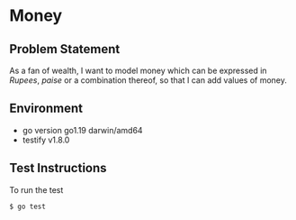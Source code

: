 # Money

## Problem Statement

As a fan of wealth,
I want to model money which can be expressed in *Rupees*, *paise* or a combination thereof, so that I can add values of money.

## Environment

* go version go1.19 darwin/amd64
* testify v1.8.0

## Test Instructions

To run the test

    $ go test
    
